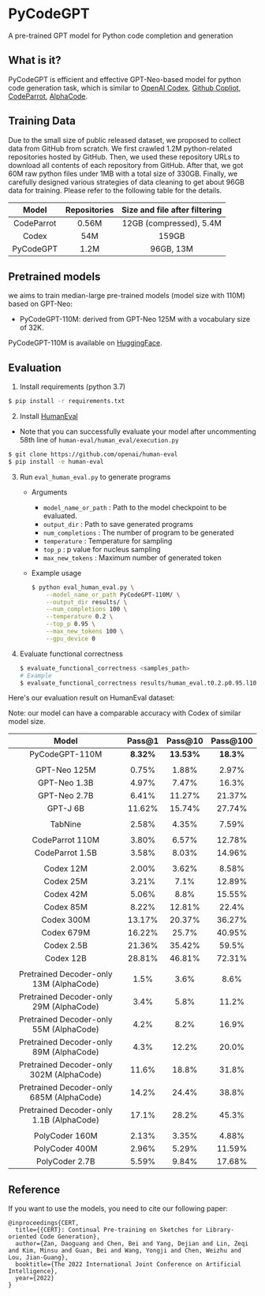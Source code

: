 # PyCodeGPT
A pre-trained GPT model for Python code completion and generation

## What is it?

PyCodeGPT is efficient and effective GPT-Neo-based model for python code generation task, which is similar to [OpenAI Codex](https://openai.com/blog/openai-codex/), [Github Copliot](https://copilot.github.com/), [CodeParrot](https://huggingface.co/blog/codeparrot), [AlphaCode](https://deepmind.com/blog/article/Competitive-programming-with-AlphaCode).

## Training Data
Due to the small size of public released dataset, we proposed to collect data from GitHub from scratch. We first crawled 1.2M python-related repositories hosted by GitHub. Then, we used these repository URLs to download all contents of each repository from GitHub. After that, we got 60M raw python files under 1MB with a total size of 330GB. Finally, we carefully designed various strategies of data cleaning to get about 96GB data for training. Please refer to the following table for the details.

|Model|Repositories|Size and file after filtering|
|:------:|:---:|:---:|
| CodeParrot | 0.56M | 12GB (compressed), 5.4M |
| Codex | 54M | 159GB |
| PyCodeGPT | 1.2M | 96GB, 13M |


## Pretrained models

we aims to train median-large pre-trained models (model size with 110M) based on GPT-Neo:
- PyCodeGPT-110M: derived from GPT-Neo 125M with a vocabulary size of 32K.

PyCodeGPT-110M is available on [HuggingFace](https://huggingface.co/Daoguang/PyCodeGPT).

## Evaluation
1. Install requirements (python 3.7)
```bash
$ pip install -r requirements.txt
```

2. Install [HumanEval](https://github.com/openai/human-eval)
- Note that you can successfully evaluate your model after uncommenting 58th line of `human-eval/human_eval/execution.py`
```bash
$ git clone https://github.com/openai/human-eval
$ pip install -e human-eval
```

3. Run `eval_human_eval.py` to generate programs
    - Arguments
        - `model_name_or_path` : Path to the model checkpoint to be evaluated. 
        - `output_dir` : Path to save generated programs
        - `num_completions` : The number of program to be generated
        - `temperature` : Temperature for sampling
        - `top_p` : p value for nucleus sampling
        - `max_new_tokens` : Maximum number of generated token
    - Example usage
        
        ```bash
        $ python eval_human_eval.py \
        	--model_name_or_path PyCodeGPT-110M/ \
        	--output_dir results/ \
        	--num_completions 100 \
        	--temperature 0.2 \
        	--top_p 0.95 \
        	--max_new_tokens 100 \
        	--gpu_device 0
        ```

4. Evaluate functional correctness
   ```bash
   $ evaluate_functional_correctness <samples_path>
   # Example
   $ evaluate_functional_correctness results/human_eval.t0.2.p0.95.l100.n100.samples.jsonl
   ```

Here's our evaluation result on HumanEval dataset:

Note: our model can have a comparable accuracy with Codex of similar model size.

|Model|Pass@1|Pass@10|Pass@100|
|:------:|:---:|:---:|:---:|
|PyCodeGPT-110M                             |**8.32%**  |**13.53%** |**18.3%**  |
|||||
|GPT-Neo 125M                               |0.75%  |1.88%  |2.97%  |
|GPT-Neo 1.3B                               |4.97%  |7.47%  |16.3%  |
|GPT-Neo 2.7B                               |6.41%  |11.27% |21.37% |
|GPT-J 6B                                   |11.62% |15.74% |27.74% |
|||||
|TabNine                                    |2.58%  |4.35%  |7.59%  |
|||||
|CodeParrot 110M                            |3.80%  |6.57%  |12.78% |
|CodeParrot 1.5B                            |3.58%  |8.03%  |14.96% |
|||||
|Codex 12M                                  |2.00%  |3.62%  |8.58%  |
|Codex 25M                                  |3.21%  |7.1%   |12.89% |
|Codex 42M                                  |5.06%  |8.8%   |15.55% |
|Codex 85M                                  |8.22%  |12.81% |22.4%  |
|Codex 300M                                 |13.17% |20.37% |36.27% |
|Codex 679M                                 |16.22% |25.7%  |40.95% |
|Codex 2.5B                                 |21.36% |35.42% |59.5%  |
|Codex 12B                                  |28.81% |46.81% |72.31% |
|||||
|Pretrained Decoder-only 13M (AlphaCode)    |1.5%   |3.6%   |8.6%   |
|Pretrained Decoder-only 29M (AlphaCode)    |3.4%   |5.8%   |11.2%  |
|Pretrained Decoder-only 55M (AlphaCode)    |4.2%   |8.2%   |16.9%  |
|Pretrained Decoder-only 89M (AlphaCode)    |4.3%   |12.2%  |20.0%  |
|Pretrained Decoder-only 302M (AlphaCode)   |11.6%  |18.8%  |31.8%  |
|Pretrained Decoder-only 685M (AlphaCode)   |14.2%  |24.4%  |38.8%  |
|Pretrained Decoder-only 1.1B (AlphaCode)   |17.1%  |28.2%  |45.3%  |
|||||
|PolyCoder 160M                             |2.13%  |3.35%  |4.88%  |
|PolyCoder 400M                             |2.96%  |5.29%  |11.59% |
|PolyCoder 2.7B                             |5.59%  |9.84%  |17.68% |

## Reference
If you want to use the models, you need to cite our following paper:

```
@inproceedings{CERT,
  title={{CERT}: Continual Pre-training on Sketches for Library-oriented Code Generation},
  author={Zan, Daoguang and Chen, Bei and Yang, Dejian and Lin, Zeqi and Kim, Minsu and Guan, Bei and Wang, Yongji and Chen, Weizhu and Lou, Jian-Guang},
  booktitle={The 2022 International Joint Conference on Artificial Intelligence},
  year={2022}
}
```
